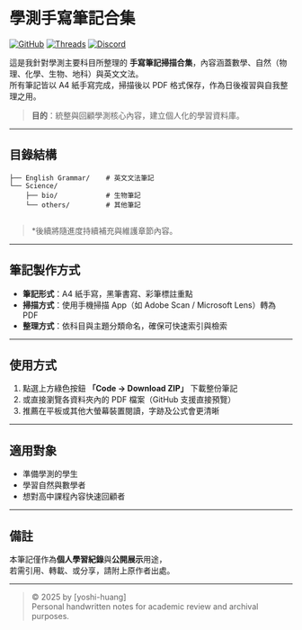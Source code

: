 # 學測手寫筆記合集 

[![GitHub](https://img.shields.io/badge/GitHub-yoshi--huang-black?logo=github)](https://github.com/yoshi-huang)
[![Threads](https://img.shields.io/badge/Threads-@yoshi.wm__-000?logo=threads&logoColor=white)](https://www.threads.com/@yoshi.wm_)
[![Discord](https://img.shields.io/badge/Discord-yoshi__huang-5865F2?logo=discord&logoColor=white)](https://discord.com/channels/@me/874233210190573578)

這是我針對學測主要科目所整理的 **手寫筆記掃描合集**，內容涵蓋數學、自然（物理、化學、生物、地科）與英文文法。  
所有筆記皆以 A4 紙手寫完成，掃描後以 PDF 格式保存，作為日後複習與自我整理之用。  

> **目的**：統整與回顧學測核心內容，建立個人化的學習資料庫。  

---

## 目錄結構

```
├── English Grammar/    # 英文文法筆記
└── Science/
    ├── bio/            # 生物筆記
    └── others/         # 其他筆記


```
<!--
├── English Grammar/    # 英文文法筆記
├── Mathematics/        # 數學題型與觀念整理
└── Science/
    ├── phys/           # 物理筆記
    ├── chem/           # 化學筆記
    ├── bio/            # 生物筆記
    └── es/          # 地球科學筆記
    └── others/         # 其他筆記
-->

> *後續將隨進度持續補充與維護章節內容。

---

## 筆記製作方式

- **筆記形式**：A4 紙手寫，黑筆書寫、彩筆標註重點  
- **掃描方式**：使用手機掃描 App（如 Adobe Scan / Microsoft Lens）轉為 PDF  
- **整理方式**：依科目與主題分類命名，確保可快速索引與檢索  

---

## 使用方式

1. 點選上方綠色按鈕 **「Code → Download ZIP」** 下載整份筆記  
2. 或直接瀏覽各資料夾內的 PDF 檔案（GitHub 支援直接預覽）  
3. 推薦在平板或其他大螢幕裝置閱讀，字跡及公式會更清晰  

---

## 適用對象

- 準備學測的學生  
- 學習自然與數學者 
- 想對高中課程內容快速回顧者  

---

## 備註

本筆記僅作為**個人學習紀錄**與**公開展示**用途，  
若需引用、轉載、或分享，請附上原作者出處。  

---

> © 2025 by [yoshi-huang]  
> Personal handwritten notes for academic review and archival purposes.
